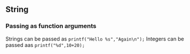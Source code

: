 ## String
### Passing as function arguments
Strings can be passed as `printf("Hello %s","Again\n");`
Integers can be passed aas `printf("%d",10+20);`

